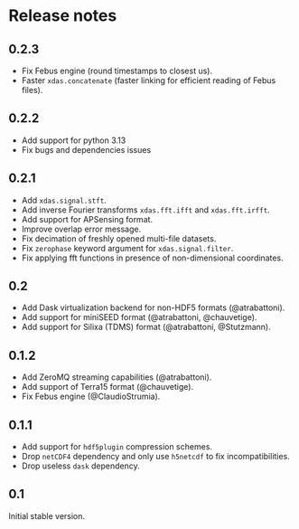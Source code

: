 # Release notes

## 0.2.3
- Fix Febus engine (round timestamps to closest us).
- Faster `xdas.concatenate` (faster linking for efficient reading of Febus files).

## 0.2.2
- Add support for python 3.13
- Fix bugs and dependencies issues

## 0.2.1
- Add `xdas.signal.stft`.
- Add inverse Fourier transforms `xdas.fft.ifft` and `xdas.fft.irfft`.
- Add support for APSensing format.
- Improve overlap error message.
- Fix decimation of freshly opened multi-file datasets.
- Fix `zerophase` keyword argument for `xdas.signal.filter`.
- Fix applying fft functions in presence of non-dimensional coordinates.

## 0.2

- Add Dask virtualization backend for non-HDF5 formats (@atrabattoni).
- Add support for miniSEED format (@atrabattoni, @chauvetige).
- Add support for Silixa (TDMS) format (@atrabattoni, @Stutzmann).

## 0.1.2

- Add ZeroMQ streaming capabilities (@atrabattoni).
- Add support of Terra15 format (@chauvetige).
- Fix Febus engine (@ClaudioStrumia).

## 0.1.1

- Add support for `hdf5plugin` compression schemes.
- Drop `netCDF4` dependency and only use `h5netcdf` to fix incompatibilities.
- Drop useless `dask` dependency.

## 0.1

Initial stable version.